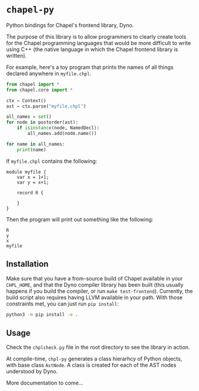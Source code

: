 # `chapel-py`

Python bindings for Chapel's frontend library, Dyno.

The purpose of this library is to allow programmers to clearly create tools
for the Chapel programming languages that would be more difficult to write
using C++ (the native language in which the Chapel frontend library is written).

For example, here's a toy program that prints the names of all things declared
anywhere in `myfile.chpl`.

```Python
from chapel import *
from chapel.core import *

ctx = Context()
ast = ctx.parse("myfile.chpl")

all_names = set()
for node in postorder(ast):
    if isinstance(node, NamedDecl):
        all_names.add(node.name())

for name in all_names:
    print(name)
```

If `myfile.chpl` contains the following:

```Chapel
module myfile {
    var x = 1+1;
    var y = x+1;

    record R {

    }
}
```

Then the program will print out something like the following:

```
R
y
x
myfile
```

## Installation
Make sure that you have a from-source build of Chapel available in your
`CHPL_HOME`, and that the Dyno compiler library has been built (this usually
happens if you build the compiler, or run `make test-frontend`). Currently,
the build script also requires having LLVM available in your path. With
those constraints met, you can just run `pip install`:

```Bash
python3 -m pip install -e .
```

## Usage
Check the `chplcheck.py` file in the root directory to see the library
in action.

At compile-time, `chpl-py` generates a class hierarhcy of Python objects,
with base class `AstNode`. A class is created for each of the AST nodes understood
by Dyno.

More documentation to come...
